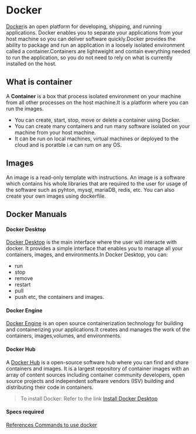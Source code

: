# Docker
[Docker](https://docs.docker.com/)is an open platform for developing, shipping, and running applications. Docker enables you to separate your applications from your host machine so you can deliver software quickly.Docker provides the ability to package and run an application in a loosely isolated environment called a container.Containers are lightweight and contain everything needed to run the application, so you do not need to rely on what is currently installed on the host.

## What is container
A **Container** is a box that process isolated environment on your machine from all other processes on the host machine.It is a platform where you can run the images.
- You can create, start, stop, move or delete a container using Docker.
- You can create many containers and run many software isolated on your machine from your host machine.
- It can be run on local machines, virtual machines or deployed to the cloud and is poratble i.e can rum on any OS.

## Images
An image is a read-only template with instructions. An image is a software which contains his whole libraries that are required to the user for usage of the software such as pyhton, mysql, mariaDB, redis, etc. You can also create your own images using dockerfile.

## Docker Manuals
#### Docker Desktop
[Docker Desktop](https://docs.docker.com/desktop) is the main interface where the user will interacte with docker. It provides a simple interface that enables you to manage all your containers, images, and environments.In Docker Desktop, you can:
- run
- stop
- remove  
- restart
- pull
- push
etc, the containers and images.
#### Docker Engine
[Docker Engine](https://docs.docker.com/engine) is an open source containerization technology for building and containerizing your applications.It creates and manages the work of the containers, images,volumes, and environments.
#### Docker Hub
A [Docker Hub](https://docs.docker.com/docker-hub) is a open-source software hub where you can find and share containers and images. It is a largest repository of container images with an array of content sources including container community developers, open source projects and independent software vendors (ISV) building and distributing their code in containers.

> To install Docker:
Refer to the link [Install Docker Desktop](https://docs.docker.com/desktop/install/ubuntu/)

#### Specs required

[References Commands to use docker](https://docs.docker.com/reference/)



